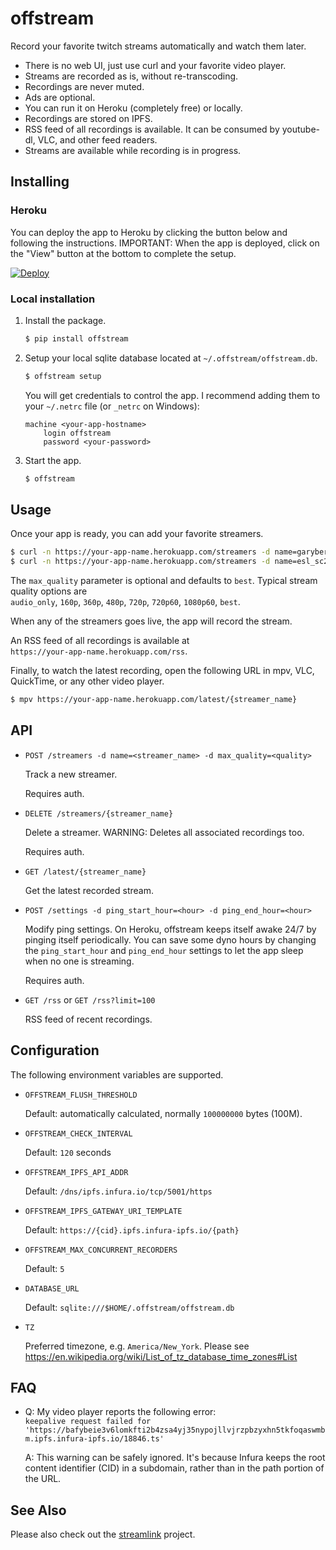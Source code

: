 # offstream

Record your favorite twitch streams automatically and watch them later.

- There is no web UI, just use curl and your favorite video player.
- Streams are recorded as is, without re-transcoding.
- Recordings are never muted.
- Ads are optional.
- You can run it on Heroku (completely free) or locally.
- Recordings are stored on IPFS.
- RSS feed of all recordings is available. It can be consumed by youtube-dl,
  VLC, and other feed readers.
- Streams are available while recording is in progress.

## Installing

### Heroku

You can deploy the app to Heroku by clicking the button below and following the
instructions. IMPORTANT: When the app is deployed, click on the "View" button at
the bottom to complete the setup.

[![Deploy](https://www.herokucdn.com/deploy/button.svg)](https://heroku.com/deploy?template=https://github.com/soylent/offstream/tree/v1.0.2)

### Local installation

1. Install the package.
   ```sh
   $ pip install offstream
   ```
1. Setup your local sqlite database located at `~/.offstream/offstream.db`.
   ```sh
   $ offstream setup
   ```
   You will get credentials to control the app. I recommend adding them to your
   `~/.netrc` file (or `_netrc` on Windows):
   ```
   machine <your-app-hostname>
       login offstream
       password <your-password>
   ```
1. Start the app.
   ```sh
   $ offstream
   ```

## Usage

Once your app is ready, you can add your favorite streamers.

```sh
$ curl -n https://your-app-name.herokuapp.com/streamers -d name=garybernhardt
$ curl -n https://your-app-name.herokuapp.com/streamers -d name=esl_sc2 -d max_quality=720p60
```

The `max_quality` parameter is optional and defaults to `best`. Typical stream
quality options are <br>
`audio_only`, `160p`, `360p`, `480p`, `720p`, `720p60`, `1080p60`, `best`.

When any of the streamers goes live, the app will record the stream.

An RSS feed of all recordings is available at<br>
`https://your-app-name.herokuapp.com/rss`.

Finally, to watch the latest recording, open the following URL in mpv, VLC,
QuickTime, or any other video player.

```sh
$ mpv https://your-app-name.herokuapp.com/latest/{streamer_name}
```

## API

- `POST /streamers -d name=<streamer_name> -d max_quality=<quality>`

  Track a new streamer.

  Requires auth.

- `DELETE /streamers/{streamer_name}`

  Delete a streamer. WARNING: Deletes all associated recordings too.

  Requires auth.

- `GET /latest/{streamer_name}`

  Get the latest recorded stream.

- `POST /settings -d ping_start_hour=<hour> -d ping_end_hour=<hour>`

  Modify ping settings. On Heroku, offstream keeps itself awake 24/7 by pinging
  itself periodically. You can save some dyno hours by changing the
  `ping_start_hour` and `ping_end_hour` settings to let the app sleep when no
  one is streaming.

  Requires auth.

- `GET /rss` or `GET /rss?limit=100`

  RSS feed of recent recordings.

## Configuration

The following environment variables are supported.

- `OFFSTREAM_FLUSH_THRESHOLD`

  Default: automatically calculated, normally `100000000` bytes (100M).

- `OFFSTREAM_CHECK_INTERVAL`

  Default: `120` seconds

- `OFFSTREAM_IPFS_API_ADDR`

  Default: `/dns/ipfs.infura.io/tcp/5001/https`

- `OFFSTREAM_IPFS_GATEWAY_URI_TEMPLATE`

  Default: `https://{cid}.ipfs.infura-ipfs.io/{path}`

- `OFFSTREAM_MAX_CONCURRENT_RECORDERS`

  Default: `5`

- `DATABASE_URL`

  Default: `sqlite:///$HOME/.offstream/offstream.db`

- `TZ`

  Preferred timezone, e.g. `America/New_York`. Please see<br>
  https://en.wikipedia.org/wiki/List_of_tz_database_time_zones#List

## FAQ

- Q: My video player reports the following error:<br>
  `keepalive request failed for 'https://bafybeie3v6lomkfti2b4zsa4yj35nypojllvjrzpbzyxhn5tkfoqaswmbm.ipfs.infura-ipfs.io/18846.ts'`

  A: This warning can be safely ignored. It's because Infura keeps the root
  content identifier (CID) in a subdomain, rather than in the path portion of
  the URL.

## See Also

Please also check out the [streamlink](https://streamlink.github.io/) project.
